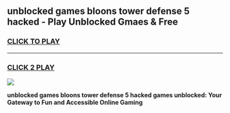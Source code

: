 
## unblocked games bloons tower defense 5 hacked - Play Unblocked Gmaes & Free
<h3>
<a href="https://news.freeplayer.one?title=unblocked_games_bloons_tower_defense_5_hacked&ref=23F">CLICK TO PLAY</a></h3>
<hr>

<h3>
<a href="https://news.freeplayer.one?title=unblocked_games_bloons_tower_defense_5_hacked&ref=23F">CLICK 2 PLAY</a>
  
</h3>

<a href="https://news.freeplayer.one?title=unblocked_games_bloons_tower_defense_5_hacked&ref=23F/"><img src="https://clearcache.store/games.png"></a>


**unblocked games bloons tower defense 5 hacked games unblocked: Your Gateway to Fun and Accessible Online Gaming**
